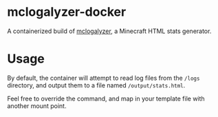 # mclogalyzer-docker
A containerized build of [mclogalyzer](https://github.com/m0r13/mclogalyzer), a Minecraft HTML stats generator.

# Usage
By default, the container will attempt to read log files from the `/logs` directory, and output them to a file named `/output/stats.html`.

Feel free to override the command, and map in your template file with another mount point.
